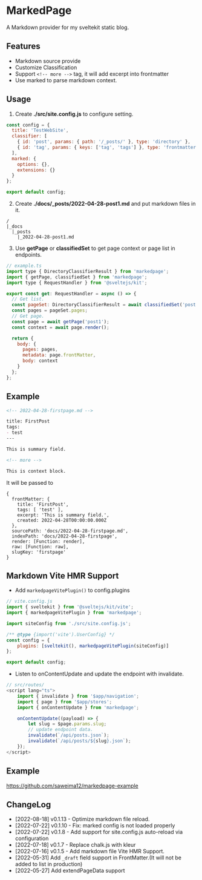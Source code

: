 # MarkedPage

A Markdown provider for my sveltekit static blog.

## Features

- Markdown source provide
- Customize Classification
- Support `<!-- more -->` tag, it will add excerpt into frontmatter
- Use marked to parse markdown context.

## Usage

1. Create **./src/site.config.js** to configure setting.

```js
const config = {
  title: 'TestWebSite',
  classifier: [
    { id: 'post', params: { path: '/_posts/' }, type: 'directory' },
    { id: 'tag', params: { keys: ['tag', 'tags'] }, type: 'frontmatter' }
  ],
  marked: {
    options: {},
    extensions: {}
  }
};

export default config;
```

2. Create **./docs/\_posts/2022-04-28-post1.md** and put markdown files in it.

```
/
|_docs
  |_posts
    |_2022-04-28-post1.md
```

3. Use **getPage** or **classifiedSet** to get page context or page list in endpoints.

```js
// example.ts
import type { DirectoryClassifierResult } from 'markedpage';
import { getPage, classifiedSet } from 'markedpage';
import type { RequestHandler } from '@sveltejs/kit';

export const get: RequestHandler = async () => {
  // Get list.
  const pageSet: DirectoryClassifierResult = await classifiedSet('post');
  const pages = pageSet.pages;
  // Get page.
  const page = await getPage('post1');
  const context = await page.render();

  return {
    body: {
      pages: pages,
      metadata: page.frontMatter,
      body: context
    }
  };
};
```

## Example

```md
<!-- 2022-04-28-firstpage.md -->

title: FirstPost
tags:
- test
---

This is summary field.

<!-- more -->

This is context block.
```

It will be passed to

```
{
  frontMatter: {
    title: 'FirstPost',
    tags: [ 'test' ],
    excerpt: 'This is summary field.',
    created: 2022-04-28T00:00:00.000Z
  },
  sourcePath: 'docs/2022-04-28-firstpage.md',
  indexPath: 'docs/2022-04-28-firstpage',
  render: [Function: render],
  raw: [Function: raw],
  slugKey: 'firstpage'
}
```

## Markdown Vite HMR Support 

- Add `markedpageVitePlugin()` to config.plugins
```js
// vite.config.js
import { sveltekit } from '@sveltejs/kit/vite';
import { markedpageVitePlugin } from 'markedpage';

import siteConfig from './src/site.config.js';

/** @type {import('vite').UserConfig} */
const config = {
	plugins: [sveltekit(), markedpageVitePlugin(siteConfig)]
};

export default config;
```

- Listen to onContentUpdate and update the endpoint with invalidate.
```js
// src/routes/
<script lang="ts">
    import { invalidate } from '$app/navigation';
    import { page } from '$app/stores';
    import { onContentUpdate } from 'markedpage';

    onContentUpdate((payload) => {
        let slug = $page.params.slug;
        // update endpoint data.
        invalidate(`/api/posts.json`);
        invalidate(`/api/posts/${slug}.json`);
    });
</script>
```

## Example

https://github.com/saweima12/markedpage-example

## ChangeLog
- [2022-08-18] v0.1.13 - Optimize markdown file reload.
- [2022-07-22] v0.1.10 - Fix: marked config is not loaded properly
- [2022-07-22] v0.1.8 - Add support for site.config.js auto-reload via configuration 
- [2022-07-18] v0.1.7 - Replace chalk.js with kleur
- [2022-07-16] v0.1.5 - Add markdown file Vite HMR Support.
- [2022-05-31] Add `_draft` field support in FrontMatter.(It will not be added to list in production)
- [2022-05-27] Add extendPageData support
